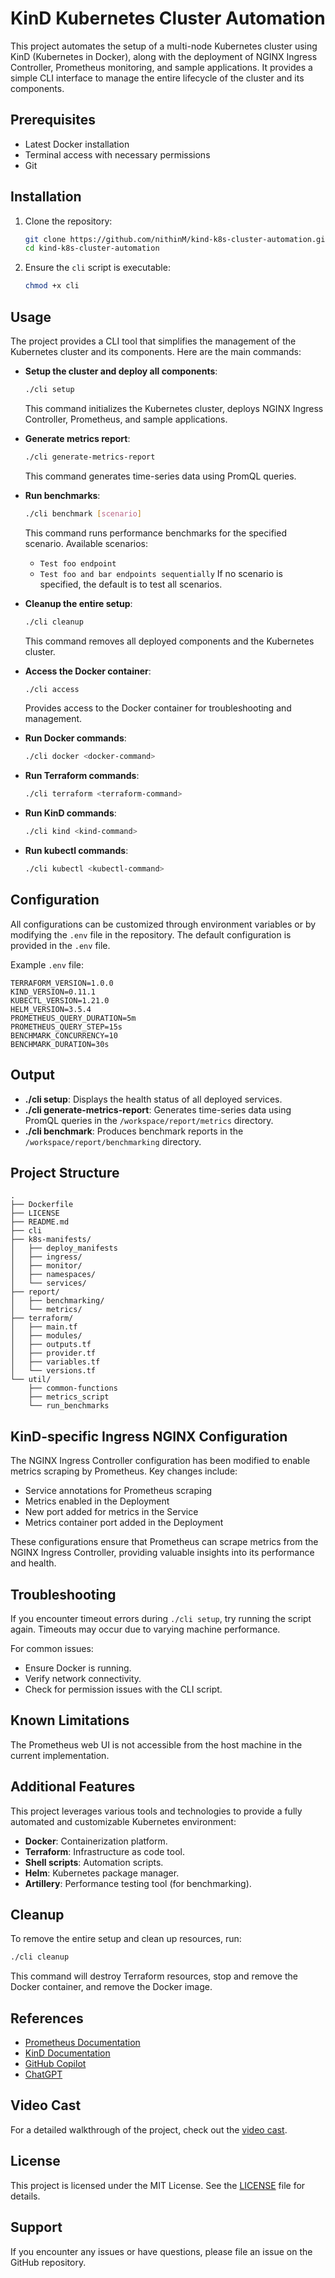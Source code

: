 # KinD Kubernetes Cluster Automation

This project automates the setup of a multi-node Kubernetes cluster using KinD (Kubernetes in Docker), along with the deployment of NGINX Ingress Controller, Prometheus monitoring, and sample applications. It provides a simple CLI interface to manage the entire lifecycle of the cluster and its components.

## Prerequisites

- Latest Docker installation
- Terminal access with necessary permissions
- Git

## Installation

1. Clone the repository:
   ```bash
   git clone https://github.com/nithinM/kind-k8s-cluster-automation.git
   cd kind-k8s-cluster-automation
   ```

2. Ensure the `cli` script is executable:
   ```bash
   chmod +x cli
   ```

## Usage

The project provides a CLI tool that simplifies the management of the Kubernetes cluster and its components. Here are the main commands:

- **Setup the cluster and deploy all components**:
  ```bash
  ./cli setup
  ```
  This command initializes the Kubernetes cluster, deploys NGINX Ingress Controller, Prometheus, and sample applications.

- **Generate metrics report**:
  ```bash
  ./cli generate-metrics-report
  ```
  This command generates time-series data using PromQL queries.

- **Run benchmarks**:
  ```bash
  ./cli benchmark [scenario]
  ```
  This command runs performance benchmarks for the specified scenario. Available scenarios:
    - `Test foo endpoint`
    - `Test foo and bar endpoints sequentially`
      If no scenario is specified, the default is to test all scenarios.

- **Cleanup the entire setup**:
  ```bash
  ./cli cleanup
  ```
  This command removes all deployed components and the Kubernetes cluster.

- **Access the Docker container**:
  ```bash
  ./cli access
  ```
  Provides access to the Docker container for troubleshooting and management.

- **Run Docker commands**:
  ```bash
  ./cli docker <docker-command>
  ```

- **Run Terraform commands**:
  ```bash
  ./cli terraform <terraform-command>
  ```

- **Run KinD commands**:
  ```bash
  ./cli kind <kind-command>
  ```

- **Run kubectl commands**:
  ```bash
  ./cli kubectl <kubectl-command>
  ```

## Configuration

All configurations can be customized through environment variables or by modifying the `.env` file in the repository. The default configuration is provided in the `.env` file.

Example `.env` file:
```env
TERRAFORM_VERSION=1.0.0
KIND_VERSION=0.11.1
KUBECTL_VERSION=1.21.0
HELM_VERSION=3.5.4
PROMETHEUS_QUERY_DURATION=5m
PROMETHEUS_QUERY_STEP=15s
BENCHMARK_CONCURRENCY=10
BENCHMARK_DURATION=30s
```

## Output

- **./cli setup**: Displays the health status of all deployed services.
- **./cli generate-metrics-report**: Generates time-series data using PromQL queries in the `/workspace/report/metrics` directory.
- **./cli benchmark**: Produces benchmark reports in the `/workspace/report/benchmarking` directory.

## Project Structure

```plaintext
.
├── Dockerfile
├── LICENSE
├── README.md
├── cli
├── k8s-manifests/
│   ├── deploy_manifests
│   ├── ingress/
│   ├── monitor/
│   ├── namespaces/
│   └── services/
├── report/
│   ├── benchmarking/
│   └── metrics/
├── terraform/
│   ├── main.tf
│   ├── modules/
│   ├── outputs.tf
│   ├── provider.tf
│   ├── variables.tf
│   └── versions.tf
└── util/
    ├── common-functions
    ├── metrics_script
    └── run_benchmarks
```

## KinD-specific Ingress NGINX Configuration

The NGINX Ingress Controller configuration has been modified to enable metrics scraping by Prometheus. Key changes include:

- Service annotations for Prometheus scraping
- Metrics enabled in the Deployment
- New port added for metrics in the Service
- Metrics container port added in the Deployment

These configurations ensure that Prometheus can scrape metrics from the NGINX Ingress Controller, providing valuable insights into its performance and health.

## Troubleshooting

If you encounter timeout errors during `./cli setup`, try running the script again. Timeouts may occur due to varying machine performance.

For common issues:
- Ensure Docker is running.
- Verify network connectivity.
- Check for permission issues with the CLI script.

## Known Limitations

The Prometheus web UI is not accessible from the host machine in the current implementation.

## Additional Features

This project leverages various tools and technologies to provide a fully automated and customizable Kubernetes environment:

- **Docker**: Containerization platform.
- **Terraform**: Infrastructure as code tool.
- **Shell scripts**: Automation scripts.
- **Helm**: Kubernetes package manager.
- **Artillery**: Performance testing tool (for benchmarking).

## Cleanup

To remove the entire setup and clean up resources, run:
```bash
./cli cleanup
```
This command will destroy Terraform resources, stop and remove the Docker container, and remove the Docker image.

## References

- [Prometheus Documentation](https://prometheus.io/docs/introduction/overview/)
- [KinD Documentation](https://kind.sigs.k8s.io/)
- [GitHub Copilot](https://github.com/features/copilot)
- [ChatGPT](https://openai.com/chatgpt)

## Video Cast

For a detailed walkthrough of the project, check out the [video cast](https://youtu.be/bm9fsN3L9QE).

## License

This project is licensed under the MIT License. See the [LICENSE](LICENSE) file for details.


## Support

If you encounter any issues or have questions, please file an issue on the GitHub repository.
